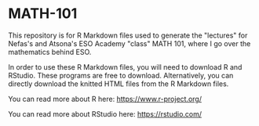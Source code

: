 # MATH-101

This repository is for R Markdown files used to generate the "lectures" for Nefas's and Atsona's ESO Academy "class" MATH 101, where I go over the mathematics behind ESO.

In order to use these R Markdown files, you will need to download R and RStudio. These programs are free to download. Alternatively, you can directly download the knitted HTML files from the R Markdown files.

You can read more about R here: https://www.r-project.org/

You can read more about RStudio here: https://rstudio.com/
